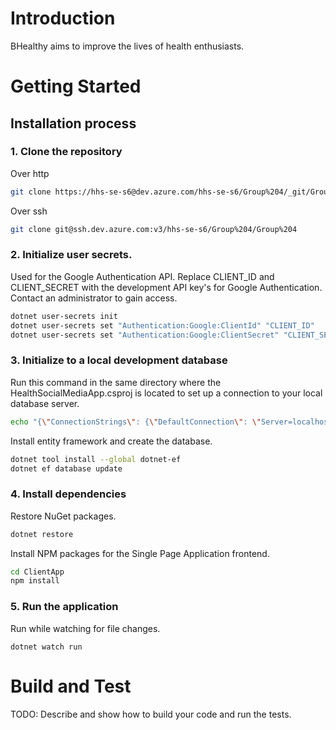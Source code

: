 # Introduction

BHealthy aims to improve the lives of health enthusiasts.

# Getting Started

## Installation process

### 1. Clone the repository

Over http

```bash
git clone https://hhs-se-s6@dev.azure.com/hhs-se-s6/Group%204/_git/Group%204
```

Over ssh

```bash
git clone git@ssh.dev.azure.com:v3/hhs-se-s6/Group%204/Group%204
```

### 2. Initialize user secrets.

Used for the Google Authentication API. Replace CLIENT_ID and CLIENT_SECRET with the development API key's for Google Authentication. Contact an administrator to gain access.

```bash
dotnet user-secrets init
dotnet user-secrets set "Authentication:Google:ClientId" "CLIENT_ID"
dotnet user-secrets set "Authentication:Google:ClientSecret" "CLIENT_SECRET"
```

### 3. Initialize to a local development database

Run this command in the same directory where the HealthSocialMediaApp.csproj is located to set up a connection to your local database server.

```bash
echo "{\"ConnectionStrings\": {\"DefaultConnection\": \"Server=localhost;Database=BHealthy;User Id=;Password=\"}}" >localsettings.json
```

Install entity framework and create the database.

```bash
dotnet tool install --global dotnet-ef
dotnet ef database update
```

### 4. Install dependencies

Restore NuGet packages.

```bash
dotnet restore
```

Install NPM packages for the Single Page Application frontend.

```bash
cd ClientApp
npm install
```

### 5. Run the application

Run while watching for file changes.

```
dotnet watch run
```

# Build and Test

TODO: Describe and show how to build your code and run the tests.
